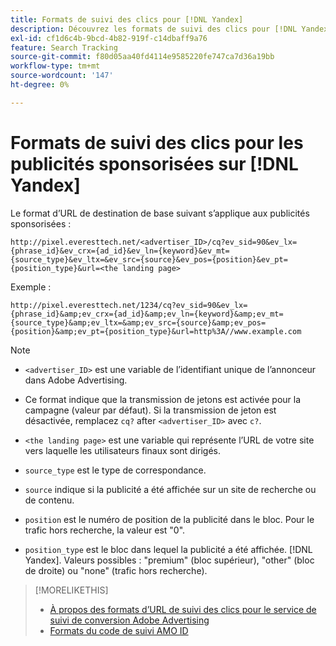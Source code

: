 ```yaml
---
title: Formats de suivi des clics pour [!DNL Yandex]
description: Découvrez les formats de suivi des clics pour [!DNL Yandex] comptes.
exl-id: cf1d6c4b-9bcd-4b82-919f-c14dbaff9a76
feature: Search Tracking
source-git-commit: f80d05aa40fd4114e9585220fe747ca7d36a19bb
workflow-type: tm+mt
source-wordcount: '147'
ht-degree: 0%

---
```


# Formats de suivi des clics pour les publicités sponsorisées sur [!DNL Yandex]

Le format d’URL de destination de base suivant s’applique aux publicités sponsorisées :

`http://pixel.everesttech.net/<advertiser_ID>/cq?ev_sid=90&ev_lx={phrase_id}&ev_crx={ad_id}&ev_ln={keyword}&ev_mt={source_type}&ev_ltx=&ev_src={source}&ev_pos={position}&ev_pt={position_type}&url=<the landing page>`

Exemple :

`http://pixel.everesttech.net/1234/cq?ev_sid=90&ev_lx={phrase_id}&amp;ev_crx={ad_id}&amp;ev_ln={keyword}&amp;ev_mt={source_type}&amp;ev_ltx=&amp;ev_src={source}&amp;ev_pos={position}&amp;ev_pt={position_type}&url=http%3A//www.example.com`

>[!NOTE]
>
>* `<advertiser_ID>` est une variable de l’identifiant unique de l’annonceur dans Adobe Advertising.
>
>* Ce format indique que la transmission de jetons est activée pour la campagne (valeur par défaut). Si la transmission de jeton est désactivée, remplacez `cq?` after `<advertiser_ID>` avec `c?`.
>
>* `<the landing page>` est une variable qui représente l’URL de votre site vers laquelle les utilisateurs finaux sont dirigés.
>
>* `source_type`  est le type de correspondance.
>
>* `source` indique si la publicité a été affichée sur un site de recherche ou de contenu.
>
>* `position` est le numéro de position de la publicité dans le bloc. Pour le trafic hors recherche, la valeur est &quot;0&quot;.
>
>* `position_type` est le bloc dans lequel la publicité a été affichée. [!DNL Yandex]. Valeurs possibles : &quot;premium&quot; (bloc supérieur), &quot;other&quot; (bloc de droite) ou &quot;none&quot; (trafic hors recherche).

>[!MORELIKETHIS]
>
>* [À propos des formats d’URL de suivi des clics pour le service de suivi de conversion Adobe Advertising](formats-click-tracking-about.md)
>* [Formats du code de suivi AMO ID](skwcid-tracking-parameter.md)
